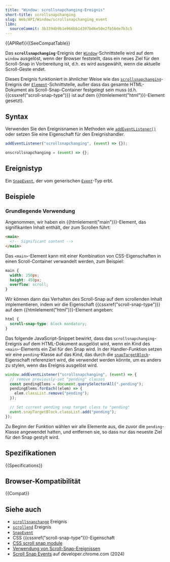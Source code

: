 ```yaml
---
title: "Window: scrollsnapchanging-Ereignis"
short-title: scrollsnapchanging
slug: Web/API/Window/scrollsnapchanging_event
l10n:
  sourceCommit: 3b3394b9b1e966bb1d397bd6e50e2fb5bde7b3c5
---
```


{{APIRef}}{{SeeCompatTable}}

Das **`scrollsnapchanging`**-Ereignis der [`Window`](/de/docs/Web/API/Window)-Schnittstelle wird auf dem `window` ausgelöst, wenn der Browser feststellt, dass ein neues Ziel für den Scroll-Snap in Vorbereitung ist, d.h. es wird ausgewählt, wenn die aktuelle Scroll-Geste endet.

Dieses Ereignis funktioniert in ähnlicher Weise wie das [`scrollsnapchanging`](/de/docs/Web/API/Element/scrollsnapchanging_event)-Ereignis der [`Element`](/de/docs/Web/API/Element)-Schnittstelle, außer dass das gesamte HTML-Dokument als Scroll-Snap-Container festgelegt sein muss (d.h. {{cssxref("scroll-snap-type")}} ist auf dem {{htmlelement("html")}}-Element gesetzt).

## Syntax

Verwenden Sie den Ereignisnamen in Methoden wie [`addEventListener()`](/de/docs/Web/API/EventTarget/addEventListener) oder setzen Sie eine Eigenschaft für den Ereignishandler.

```js
addEventListener("scrollsnapchanging", (event) => {});

onscrollsnapchanging = (event) => {};
```

## Ereignistyp

Ein [`SnapEvent`](/de/docs/Web/API/SnapEvent), der vom generischen [`Event`](/de/docs/Web/API/Event)-Typ erbt.

## Beispiele

### Grundlegende Verwendung

Angenommen, wir haben ein {{htmlelement("main")}}-Element, das signifikanten Inhalt enthält, der zum Scrollen führt:

```html
<main>
  <!-- Significant content -->
</main>
```

Das `<main>`-Element kann mit einer Kombination von CSS-Eigenschaften in einen Scroll-Container verwandelt werden, zum Beispiel:

```css
main {
  width: 250px;
  height: 450px;
  overflow: scroll;
}
```

Wir können dann das Verhalten des Scroll-Snap auf dem scrollenden Inhalt implementieren, indem wir die Eigenschaft {{cssxref("scroll-snap-type")}} auf dem {{htmlelement("html")}}-Element angeben:

```css
html {
  scroll-snap-type: block mandatory;
}
```

Das folgende JavaScript-Snippet bewirkt, dass das `scrollsnapchanging`-Ereignis auf dem HTML-Dokument ausgelöst wird, wenn ein Kind des `<main>`-Elements ein Ziel für den Snap wird. In der Handler-Funktion setzen wir eine `pending`-Klasse auf das Kind, das durch die [`snapTargetBlock`](/de/docs/Web/API/SnapEvent/snapTargetBlock)-Eigenschaft referenziert wird, die verwendet werden könnte, um es anders zu stylen, wenn das Ereignis ausgelöst wird.

```js
window.addEventListener("scrollsnapchanging", (event) => {
  // remove previously-set "pending" classes
  const pendingElems = document.querySelectorAll(".pending");
  pendingElems.forEach((elem) => {
    elem.classList.remove("pending");
  });

  // Set current pending snap target class to "pending"
  event.snapTargetBlock.classList.add("pending");
});
```

Zu Beginn der Funktion wählen wir alle Elemente aus, die zuvor die `pending`-Klasse angewendet hatten, und entfernen sie, so dass nur das neueste Ziel für den Snap gestylt wird.

## Spezifikationen

{{Specifications}}

## Browser-Kompatibilität

{{Compat}}

## Siehe auch

- [`scrollsnapchange`](/de/docs/Web/API/Window/scrollsnapchange_event) Ereignis
- [`scrollend`](/de/docs/Web/API/Document/scrollend_event) Ereignis
- [`SnapEvent`](/de/docs/Web/API/SnapEvent)
- CSS {{cssxref("scroll-snap-type")}}-Eigenschaft
- [CSS scroll snap module](/de/docs/Web/CSS/CSS_scroll_snap)
- [Verwendung von Scroll-Snap-Ereignissen](/de/docs/Web/CSS/CSS_scroll_snap/Using_scroll_snap_events)
- [Scroll Snap Events](https://developer.chrome.com/blog/scroll-snap-events) auf developer.chrome.com (2024)
